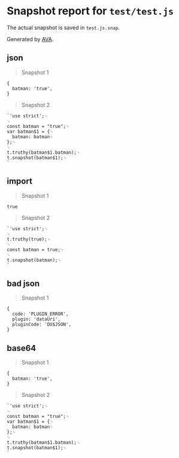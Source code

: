 # Snapshot report for `test/test.js`

The actual snapshot is saved in `test.js.snap`.

Generated by [AVA](https://avajs.dev).

## json

> Snapshot 1

    {
      batman: 'true',
    }

> Snapshot 2

    `'use strict';␊
    ␊
    const batman = "true";␊
    var batman$1 = {␊
      batman: batman␊
    };␊
    ␊
    t.truthy(batman$1.batman);␊
    t.snapshot(batman$1);␊
    `

## import

> Snapshot 1

    true

> Snapshot 2

    `'use strict';␊
    ␊
    t.truthy(true);␊
    ␊
    const batman = true;␊
    ␊
    t.snapshot(batman);␊
    `

## bad json

> Snapshot 1

    {
      code: 'PLUGIN_ERROR',
      plugin: 'dataUri',
      pluginCode: 'DU$JSON',
    }

## base64

> Snapshot 1

    {
      batman: 'true',
    }

> Snapshot 2

    `'use strict';␊
    ␊
    const batman = "true";␊
    var batman$1 = {␊
      batman: batman␊
    };␊
    ␊
    t.truthy(batman$1.batman);␊
    t.snapshot(batman$1);␊
    `
